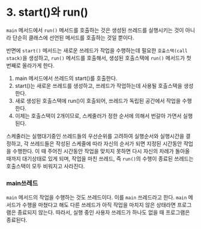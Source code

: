 # 3. start()와 run()

`main` 메서드에서 `run()` 메서드를 호출하는 것은 생성된 쓰레드를 실행시키는 것이 아니라 단순히 클래스에 선언된 메서드를 호출하는 것일 뿐이다.

반면에 `start()` 메서드는 새로운 쓰레드가 작업을 수행하는데 필요한 `호출스택(call stack)`을 생성하고, `run()` 메서드를 호출해서, 생성된 호출스택에 `run()` 메서드가 첫 번째로 올라가게 한다.

1. main 메서드에서 쓰레드의 start()를 호출한다.
2. start()는 새로운 쓰레드를 생성하고, 쓰레드가 작업하는데 사용될 호출스택을 생성한다.
3. 새로 생성된 호출스택에 run()이 호출되어, 쓰레드가 독립된 공간에서 작업을 수행한다.
4. 이제는 호출스택이 2개이므로, 스케줄러가 정한 순서에 의해서 번갈아 가면서 실행된다.

스케줄러는 실행대기중인 쓰레드들의 우선순위를 고려하여 실행순서와 실행시간을 결정하고, 각 쓰레드들은 작성된 스케줄에 따라 자신의 순서가 되면 지정된 시간동안 작업을 수행한다. 이 때 주어진 시간동안 작업을 맞치지 못하면 다시 자신의 차례가 돌아올 때까지 대기상태로 있게 되며, 작업을 마친 쓰레드, 즉 `run()`의 수행이 종료된 쓰레드는 호출스택이 모두 비워지고 사라진다.

### main쓰레드

`main` 메서드의 작업을 수행하는 것도 쓰레드이다. 이를 `main` 쓰레드라고 한다. `main` 메서드가 수행을 마쳤다고 해도 다른 쓰레드가 아직 작업을 마치지 않은 상태라면 프로그램은 종료되지 않는다. 따라서, 실행 중인 사용자 쓰레드가 하나도 없을 때 프로그램은 종료된다.
